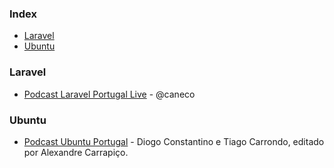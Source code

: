 ### Index

* [Laravel](#laravel)
* [Ubuntu](#ubuntu)


### Laravel

* [Podcast Laravel Portugal Live](https://laravelportugal.simplecast.fm) - @caneco

### Ubuntu

* [Podcast Ubuntu Portugal](https://podcastubuntuportugal.org) - Diogo Constantino e Tiago Carrondo, editado por Alexandre Carrapiço.
